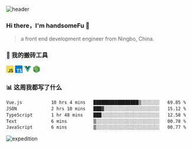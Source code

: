 ![header](https://raw.githubusercontent.com/fzq1998/fzq1998/master/header.png)

### Hi there，I'm handsomeFu 👋

> a front end development engineer from Ningbo, China.

### 🔧 我的搬砖工具
<code><img height="20" src="https://raw.githubusercontent.com/github/explore/80688e429a7d4ef2fca1e82350fe8e3517d3494d/topics/javascript/javascript.png" alt="javascript"></code>
<code><img height="20" src="https://raw.githubusercontent.com/github/explore/80688e429a7d4ef2fca1e82350fe8e3517d3494d/topics/typescript/typescript.png" alt="typescript"></code>
<code><img height="20" src="https://raw.githubusercontent.com/github/explore/80688e429a7d4ef2fca1e82350fe8e3517d3494d/topics/vue/vue.png" alt="vue"></code>
<code><img height="20" src="https://raw.githubusercontent.com/github/explore/80688e429a7d4ef2fca1e82350fe8e3517d3494d/topics/nodejs/nodejs.png" alt="nodejs"></code>



### 📊 这周我都写了什么
<!--START_SECTION:waka-->

```txt
Vue.js           10 hrs 4 mins   █████████████████▒░░░░░░░   69.85 %
JSON             2 hrs 10 mins   ███▓░░░░░░░░░░░░░░░░░░░░░   15.12 %
TypeScript       1 hr 48 mins    ███░░░░░░░░░░░░░░░░░░░░░░   12.58 %
Text             6 mins          ▒░░░░░░░░░░░░░░░░░░░░░░░░   00.78 %
JavaScript       6 mins          ▒░░░░░░░░░░░░░░░░░░░░░░░░   00.77 %
```

<!--END_SECTION:waka-->


![expedition](https://raw.githubusercontent.com/fzq1998/fzq1998/master/expedition.gif)

